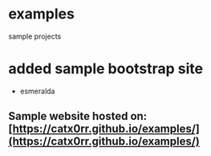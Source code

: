 # examples
sample projects

# added sample bootstrap site
- esmeralda

## Sample website hosted on: [https://catx0rr.github.io/examples/](https://catx0rr.github.io/examples/)
